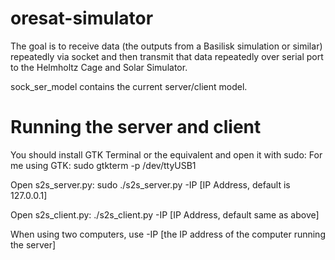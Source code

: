 # oresat-simulator

The goal is to receive data (the outputs from a Basilisk simulation or similar) 
repeatedly via socket and then transmit that data repeatedly over serial port
to the Helmholtz Cage and Solar Simulator.

sock_ser_model contains the current server/client model. 

# Running the server and client
You should install GTK Terminal or the equivalent and open it with sudo:
For me using GTK:
sudo gtkterm -p /dev/ttyUSB1

Open s2s_server.py:
sudo ./s2s_server.py -IP [IP Address, default is 127.0.0.1]

Open s2s_client.py:
./s2s_client.py -IP [IP Address, default same as above]

When using two computers, use -IP [the IP address of the computer running
the server]
